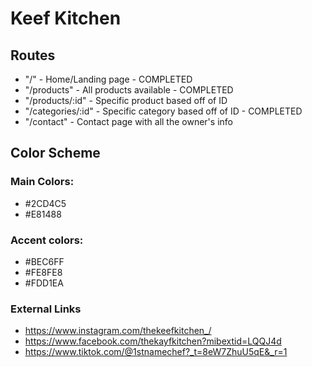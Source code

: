 # Keef Kitchen

## Routes
- "/" - Home/Landing page - COMPLETED
- "/products" - All products available - COMPLETED
- "/products/:id" - Specific product based off of ID
- "/categories/:id" - Specific category based off of ID - COMPLETED
- "/contact" - Contact page with all the owner's info

## Color Scheme

### Main Colors:
- #2CD4C5
- #E81488

### Accent colors:
- #BEC6FF
- #FE8FE8
- #FDD1EA

### External Links
- https://www.instagram.com/thekeefkitchen_/
- https://www.facebook.com/thekayfkitchen?mibextid=LQQJ4d
- https://www.tiktok.com/@1stnamechef?_t=8eW7ZhuU5qE&_r=1

